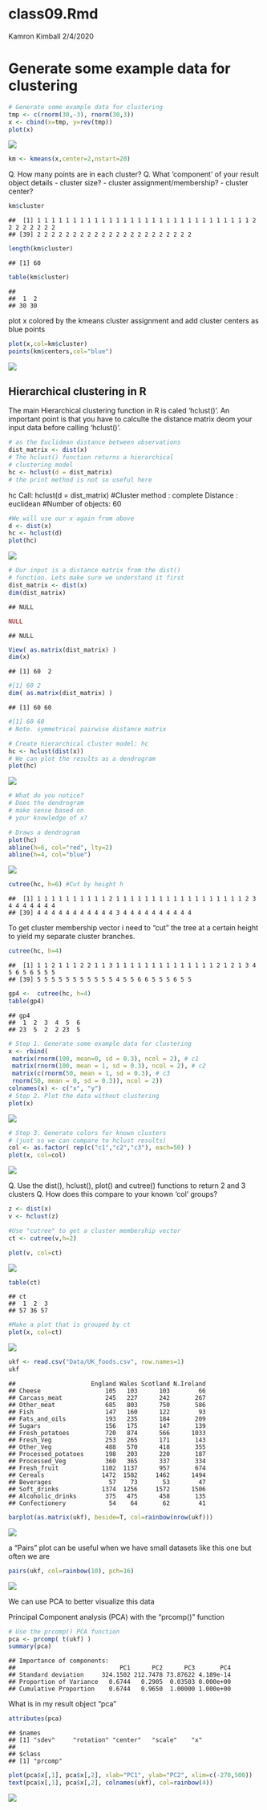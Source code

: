 class09.Rmd
================
Kamron Kimball
2/4/2020

# Generate some example data for clustering

``` r
# Generate some example data for clustering
tmp <- c(rnorm(30,-3), rnorm(30,3))
x <- cbind(x=tmp, y=rev(tmp))
plot(x)
```

![](class09_files/figure-gfm/unnamed-chunk-1-1.png)<!-- -->

``` r
km <- kmeans(x,center=2,nstart=20)
```

Q. How many points are in each cluster? Q. What ‘component’ of your
result object details - cluster size? - cluster assignment/membership? -
cluster center?

``` r
km$cluster
```

    ##  [1] 1 1 1 1 1 1 1 1 1 1 1 1 1 1 1 1 1 1 1 1 1 1 1 1 1 1 1 1 1 1 2 2 2 2 2 2 2 2
    ## [39] 2 2 2 2 2 2 2 2 2 2 2 2 2 2 2 2 2 2 2 2 2 2

``` r
length(km$cluster)
```

    ## [1] 60

``` r
table(km$cluster)
```

    ## 
    ##  1  2 
    ## 30 30

plot x colored by the kmeans cluster assignment and add cluster centers
as blue points

``` r
plot(x,col=km$cluster)
points(km$centers,col="blue")
```

![](class09_files/figure-gfm/unnamed-chunk-3-1.png)<!-- -->

## Hierarchical clustering in R

The main Hierarchical clustering function in R is caled ‘hclust()’. An
important point is that you have to calculte the distance matrix deom
your input data before calling ‘hclust()’.

``` r
# as the Euclidean distance between observations
dist_matrix <- dist(x)
# The hclust() function returns a hierarchical
# clustering model
hc <- hclust(d = dist_matrix)
# the print method is not so useful here
```

hc Call: hclust(d = dist\_matrix) \#Cluster method : complete Distance :
euclidean \#Number of objects: 60

``` r
#We will use our x again from above
d <- dist(x)
hc <- hclust(d)
plot(hc)
```

![](class09_files/figure-gfm/unnamed-chunk-5-1.png)<!-- -->

``` r
# Our input is a distance matrix from the dist()
# function. Lets make sure we understand it first
dist_matrix <- dist(x)
dim(dist_matrix)
```

    ## NULL

``` r
NULL
```

    ## NULL

``` r
View( as.matrix(dist_matrix) )
dim(x)
```

    ## [1] 60  2

``` r
#[1] 60 2
dim( as.matrix(dist_matrix) )
```

    ## [1] 60 60

``` r
#[1] 60 60
# Note. symmetrical pairwise distance matrix
```

``` r
# Create hierarchical cluster model: hc
hc <- hclust(dist(x))
# We can plot the results as a dendrogram
plot(hc)
```

![](class09_files/figure-gfm/unnamed-chunk-7-1.png)<!-- -->

``` r
# What do you notice?
# Does the dendrogram
# make sense based on
# your knowledge of x?
```

``` r
# Draws a dendrogram
plot(hc)
abline(h=6, col="red", lty=2) 
abline(h=4, col="blue")
```

![](class09_files/figure-gfm/unnamed-chunk-8-1.png)<!-- -->

``` r
cutree(hc, h=6) #Cut by height h
```

    ##  [1] 1 1 1 1 1 1 1 1 1 1 2 1 1 1 1 1 1 1 1 1 1 1 1 1 1 1 1 1 1 2 3 4 4 4 4 4 4 4
    ## [39] 4 4 4 4 4 4 4 4 4 4 4 3 4 4 4 4 4 4 4 4 4 4

To get cluster membership vector i need to “cut” the tree at a certain
height to yield my separate cluster branches.

``` r
cutree(hc, h=4)
```

    ##  [1] 1 1 2 1 1 1 2 2 1 1 3 1 1 1 1 1 1 1 1 1 1 1 1 1 1 2 1 2 1 3 4 5 6 5 6 5 5 5
    ## [39] 5 5 5 5 5 5 5 5 5 5 5 4 5 5 6 6 5 5 5 6 5 5

``` r
gp4 <-  cutree(hc, h=4)
table(gp4)
```

    ## gp4
    ##  1  2  3  4  5  6 
    ## 23  5  2  2 23  5

``` r
# Step 1. Generate some example data for clustering
x <- rbind(
 matrix(rnorm(100, mean=0, sd = 0.3), ncol = 2), # c1
 matrix(rnorm(100, mean = 1, sd = 0.3), ncol = 2), # c2
 matrix(c(rnorm(50, mean = 1, sd = 0.3), # c3
 rnorm(50, mean = 0, sd = 0.3)), ncol = 2))
colnames(x) <- c("x", "y")
# Step 2. Plot the data without clustering
plot(x)
```

![](class09_files/figure-gfm/unnamed-chunk-11-1.png)<!-- -->

``` r
# Step 3. Generate colors for known clusters
# (just so we can compare to hclust results)
col <- as.factor( rep(c("c1","c2","c3"), each=50) )
plot(x, col=col)
```

![](class09_files/figure-gfm/unnamed-chunk-11-2.png)<!-- -->

Q. Use the dist(), hclust(), plot() and cutree() functions to return 2
and 3 clusters Q. How does this compare to your known ‘col’ groups?

``` r
z <- dist(x)
v <- hclust(z)

#Use "cutree" to get a cluster membership vector
ct <- cutree(v,h=2)

plot(v, col=ct)
```

![](class09_files/figure-gfm/unnamed-chunk-12-1.png)<!-- -->

``` r
table(ct)
```

    ## ct
    ##  1  2  3 
    ## 57 36 57

``` r
#Make a plot that is grouped by ct
plot(x, col=ct)
```

![](class09_files/figure-gfm/unnamed-chunk-12-2.png)<!-- -->

``` r
ukf <- read.csv("Data/UK_foods.csv", row.names=1)
ukf
```

    ##                     England Wales Scotland N.Ireland
    ## Cheese                  105   103      103        66
    ## Carcass_meat            245   227      242       267
    ## Other_meat              685   803      750       586
    ## Fish                    147   160      122        93
    ## Fats_and_oils           193   235      184       209
    ## Sugars                  156   175      147       139
    ## Fresh_potatoes          720   874      566      1033
    ## Fresh_Veg               253   265      171       143
    ## Other_Veg               488   570      418       355
    ## Processed_potatoes      198   203      220       187
    ## Processed_Veg           360   365      337       334
    ## Fresh_fruit            1102  1137      957       674
    ## Cereals                1472  1582     1462      1494
    ## Beverages                57    73       53        47
    ## Soft_drinks            1374  1256     1572      1506
    ## Alcoholic_drinks        375   475      458       135
    ## Confectionery            54    64       62        41

``` r
barplot(as.matrix(ukf), beside=T, col=rainbow(nrow(ukf)))
```

![](class09_files/figure-gfm/unnamed-chunk-13-1.png)<!-- -->

a “Pairs” plot can be useful when we have small datasets like this one
but often we are

``` r
pairs(ukf, col=rainbow(10), pch=16)
```

![](class09_files/figure-gfm/unnamed-chunk-14-1.png)<!-- -->

We can use PCA to better visualize this data

Principal Component analysis (PCA) with the “prcomp()” function

``` r
# Use the prcomp() PCA function 
pca <- prcomp( t(ukf) )
summary(pca)
```

    ## Importance of components:
    ##                             PC1      PC2      PC3       PC4
    ## Standard deviation     324.1502 212.7478 73.87622 4.189e-14
    ## Proportion of Variance   0.6744   0.2905  0.03503 0.000e+00
    ## Cumulative Proportion    0.6744   0.9650  1.00000 1.000e+00

What is in my result object “pca”

``` r
attributes(pca)
```

    ## $names
    ## [1] "sdev"     "rotation" "center"   "scale"    "x"       
    ## 
    ## $class
    ## [1] "prcomp"

``` r
plot(pca$x[,1], pca$x[,2], xlab="PC1", ylab="PC2", xlim=c(-270,500))
text(pca$x[,1], pca$x[,2], colnames(ukf), col=rainbow(4))
```

![](class09_files/figure-gfm/unnamed-chunk-17-1.png)<!-- -->

